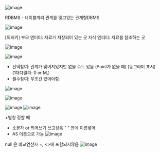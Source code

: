 
![image](https://github.com/tnduf6864/TIL/assets/66365553/8aaec866-38e7-4fbd-af9f-72edfe73ebc9)

RDBMS - 테이블끼리 관계를 맺고있는 관계형DBMS

![image](https://github.com/tnduf6864/TIL/assets/66365553/600191a7-d5c0-4ce9-abcc-9b2b6885154d)

[외래키]
부모 엔터티: 자료가 저장되어 있는 곳
자식 엔터티: 자료를 참조하는 곳

![image](https://github.com/tnduf6864/TIL/assets/66365553/c52be49d-0679-4aa9-9b48-e16b485c417b)

![image](https://github.com/tnduf6864/TIL/assets/66365553/3d5dd2bf-602f-4cf1-9006-92275e5da1a5)

- 선택참여: 관계가 맺어져있지만 없을 수도 있음 (Point가 없을 때) (동그라미 표시) (1대다일때: 0 or M,)
- 필수참여: 무조건 있어야함.


![image](https://github.com/tnduf6864/TIL/assets/66365553/9c0e419a-97f9-4e88-b256-d642241222e8)


![image](https://github.com/tnduf6864/TIL/assets/66365553/8617c729-f1fd-403d-bd84-98cfe6c2e210)


![image](https://github.com/tnduf6864/TIL/assets/66365553/7361b687-2c5c-4ab4-8d53-a50e8f7dcc86)
![image](https://github.com/tnduf6864/TIL/assets/66365553/5bf04c41-eed9-4809-a979-71e4d2fc62f0)


+별칭 정할 때
- 소문자 or 띄어쓰기 쓰고싶음 " " 안에 이름넣어 
- AS 이름으로 가능
![image](https://github.com/tnduf6864/TIL/assets/66365553/99efaac7-484b-4e39-88d8-4c63de92fc71)

null 은 비교연산자 =, <>에 포함되지않음
![image](https://github.com/tnduf6864/TIL/assets/66365553/41d0fbca-99d6-4ead-bd07-da12ae2ba13b)
